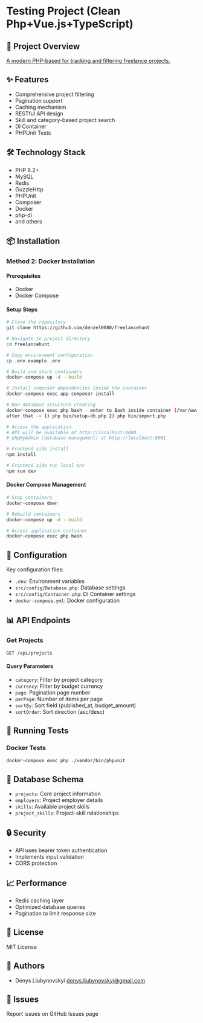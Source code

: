 # Testing Project (Clean Php+Vue.js+TypeScript)

## 🚀 Project Overview
[A modern PHP-based for tracking and filtering freelance projects.](https://github.com/freelancehunt/code-test)

## ✨ Features
- Comprehensive project filtering
- Pagination support
- Caching mechanism
- RESTful API design
- Skill and category-based project search
- DI Container
- PHPUnit Tests

## 🛠️ Technology Stack
- PHP 8.2+
- MySQL
- Redis
- GuzzleHttp
- PHPUnit
- Composer
- Docker
- php-di
- and others

## 📦 Installation

### Method 2: Docker Installation

#### Prerequisites
- Docker
- Docker Compose

#### Setup Steps
```bash
# Clone the repository
git clone https://github.com/denzel0080/freelancehunt

# Navigate to project directory
cd freelancehunt

# Copy environment configuration
cp .env.example .env

# Build and start containers
docker-compose up -d --build

# Install composer dependencies inside the container
docker-compose exec app composer install

# Run database structure creating
docker-compose exec php bash - enter to Bash inside container (/var/www/html#)
after that -> 1) php bin/setup-db.php 2) php bin/import.php

# Access the application
# API will be available at http://localhost:8080
# phpMyAdmin (database management) at http://localhost:8081

# Frontend side install
npm install

# Frontend side run local env
npm run dev
```

#### Docker Compose Management
```bash
# Stop containers
docker-compose down

# Rebuild containers
docker-compose up -d --build

# Access application container
docker-compose exec php bash
```

## 🔧 Configuration
Key configuration files:
- `.env`: Environment variables
- `src/config/Database.php`: Database settings
- `src/config/Container.php`: DI Container settings
- `docker-compose.yml`: Docker configuration

## 📊 API Endpoints

### Get Projects
`GET /api/projects`

#### Query Parameters
- `category`: Filter by project category
- `currency`: Filter by budget currency
- `page`: Pagination page number
- `perPage`: Number of items per page
- `sortBy`: Sort field (published_at, budget_amount)
- `sortOrder`: Sort direction (asc/desc)

## 🧪 Running Tests


### Docker Tests
```bash
docker-compose exec php ./vendor/bin/phpunit
```

## 📝 Database Schema
- `projects`: Core project information
- `employers`: Project employer details
- `skills`: Available project skills
- `project_skills`: Project-skill relationships

## 🔒 Security
- API uses bearer token authentication
- Implements input validation
- CORS protection

## 📈 Performance
- Redis caching layer
- Optimized database queries
- Pagination to limit response size

## 📜 License
MIT License

## 👥 Authors
- Denys Liubynovskyi <denys.liubynovskyi@gmail.com>

## 🐛 Issues
Report issues on GitHub Issues page